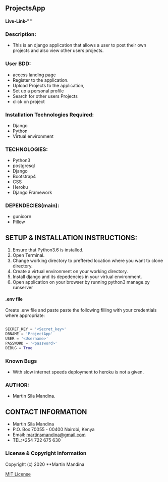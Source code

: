 ## ProjectsApp

#### Live-Link-""
### Description:
* This is an django application that  allows a user to post their own projects and also view other users projects.
### User BDD:
* access landing page
* Register to the application.
* Upload Projects to the application,
* Set up a personal profile
* Search for other users Projects
* click on project

### Installation Technologies Required:
* Django
* Python
* Virtual environment
### TECHNOLOGIES:
* Python3
* postgresql
* Django
* Bootstrap4
* CSS
* Heroku
* Django Framework
### DEPENDECIES(main):
* gunicorn
* Pillow
## SETUP & INSTALLATION INSTRUCTIONS:
 1. Ensure that Python3.6 is installed.
 2. Open Terminal.
 3. Change working directory to preffered location where you want to clone directory.
 4. Create a virtual environment on your working directory.
 5. Install django and its depedencies in your virtual environment.
 6. Open application on your browser by running python3 manage.py runserver

#### .env file
Create .env file and paste paste the following filling with your credentials where appropriate:
```python

SECRET_KEY = '<Secret_key>'
DBNAME = 'ProjectApp'
USER = '<Username>'
PASSWORD = '<password>'
DEBUG = True
```

### Known Bugs
* With slow internet speeds deployment to heroku is not a given.
### AUTHOR:
* Martin Sila Mandina.
## CONTACT INFORMATION
* Martin Sila Mandina
* P.O. Box 70055 - 00400 Nairobi, Kenya
* Email: martinsmandina@gmail.com
* TEL:+254 722 675 630

### License  & Copyright information
Copyright (c) 2020 **Martin Mandina

[MIT License](./LICENSE)